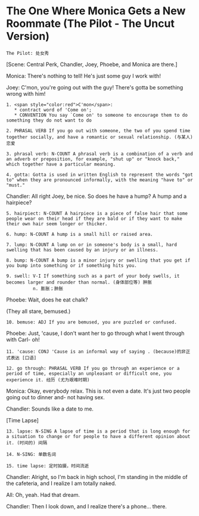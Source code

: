 # The One Where Monica Gets a New Roommate (The Pilot - The Uncut Version)

~~~
The Pilot: 处女秀
~~~

[Scene: Central Perk, Chandler, Joey, Phoebe, and Monica are there.]

Monica: There's nothing to tell! He's just some guy I work with!

Joey: C'mon, you're going out with the guy! There's gotta be something wrong with him!
~~~
1. <span style="color:red">C'mon</span>: 
   * contract word of 'Come on';
   * CONVENTION You say `Come on' to someone to encourage them to do something they do not want to do

2. PHRASAL VERB If you go out with someone, the two of you spend time together socially, and have a romantic or sexual relationship. (与某人) 恋爱

3. phrasal verb: N-COUNT A phrasal verb is a combination of a verb and an adverb or preposition, for example, "shut up" or "knock back," which together have a particular meaning. 

4. gotta: Gotta is used in written English to represent the words "got to" when they are pronounced informally, with the meaning "have to" or "must."
~~~

Chandler: All right Joey, be nice.  So does he have a hump? A hump and a hairpiece?
~~~
5. hairpiect: N-COUNT A hairpiece is a piece of false hair that some people wear on their head if they are bald or if they want to make their own hair seem longer or thicker. 

6. hump: N-COUNT A hump is a small hill or raised area. 

7. lump: N-COUNT A lump on or in someone's body is a small, hard swelling that has been caused by an injury or an illness. 

8. bump: N-COUNT A bump is a minor injury or swelling that you get if you bump into something or if something hits you.

9. swell: V-I If something such as a part of your body swells, it becomes larger and rounder than normal. (身体部位等) 肿胀
          n. 膨胀；肿胀 
~~~

Phoebe: Wait, does he eat chalk?

(They all stare, bemused.)
~~~
10. bemuse: ADJ If you are bemused, you are puzzled or confused.
~~~

Phoebe: Just, 'cause, I don't want her to go through what I went through with Carl- oh!
~~~
11. 'cause: CONJ 'Cause is an informal way of saying . (because)的非正式表达 [口语]

12. go through: PHRASAL VERB If you go through an experience or a period of time, especially an unpleasant or difficult one, you experience it. 经历 (尤为艰难时期)
~~~

Monica: Okay, everybody relax. This is not even a date. It's just two people going out to dinner and- not having sex.

Chandler: Sounds like a date to me.

[Time Lapse]
~~~
13. lapse: N-SING A lapse of time is a period that is long enough for a situation to change or for people to have a different opinion about it. (时间的) 间隔

14. N-SING: 单数名词

15. time lapse: 定时拍摄，时间流逝
~~~

Chandler: Alright, so I'm back in high school, I'm standing in the middle of the cafeteria, and I realize I am totally naked.

All: Oh, yeah. Had that dream.

Chandler: Then I look down, and I realize there's a phone... there.
